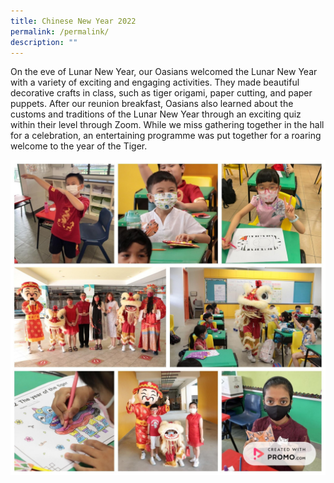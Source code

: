 ```yaml
---
title: Chinese New Year 2022
permalink: /permalink/
description: ""
---
```


On the eve of Lunar New Year, our Oasians welcomed the Lunar New Year with a variety of exciting and engaging activities. They made beautiful decorative crafts in class, such as tiger origami, paper cutting, and paper puppets. After our reunion breakfast, Oasians also learned about the customs and traditions of the Lunar New Year through an exciting quiz within their level through Zoom. While we miss gathering together in the hall for a celebration, an entertaining programme was put together for a roaring welcome to the year of the Tiger.

![](/images/Promo-Collage.jpg)